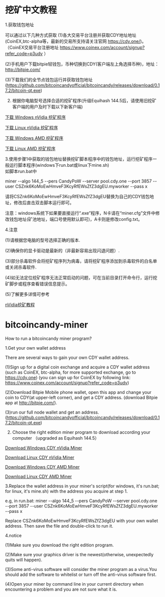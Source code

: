 # 挖矿中文教程


1.获取钱包地址

可以通过以下几种方式获取
(1)各大交易平台注册并获取CDY地址地址(CoinEX,btc-alpha等，最新的交易所支持请关注官网 https://cdy.one/)。
（CoinEX交易平台注册地址 https://www.coinex.com/account/signup?refer_code=p3udv ）

(2)手机用户下载bitpie轻钱包，币种切换到CDY(客户端左上角选择币种)，地址： http://bitpie.com/

(3)下载我们的全节点钱包运行并获取钱包地址(https://github.com/bitcoincandyofficial/bitcoincandy/releases/download/0.17.2/bitcoin-qt.exe)




2. 根据你电脑型号选择合适的挖矿程序(升级Equihash 144.5后，请使用旧挖矿客户端的用户及时下载以下新客户端)

[下载 Windows  nVidia 挖矿程序](https://github.com/bitcoincandyofficial/bitcoincandy-miner/raw/master/EWBF_Equihash_144_5_miner_v0.5_cuda_8.rar)

[下载 Linux  nVidia 挖矿程序](https://github.com/bitcoincandyofficial/bitcoincandy-miner/raw/master/EWBF_Equihash_144_5miner_v0.5_cuda_8.tar.gz)

[下载 Windows  AMD 挖矿程序](https://github.com/bitcoincandyofficial/bitcoincandy-miner/raw/master/EWBF_Equihash_144_5_miner_v0.5.rar)

[下载 Linux  AMD 挖矿程序](https://github.com/bitcoincandyofficial/bitcoincandy-miner/raw/master/EWBF_Equihash_144_5miner_v0.5.tar.gz)


3.使用步骤1中获取的钱包地址替换挖矿脚本程序中的钱包地址，运行挖矿程序一般运行脚本程序(windows下run.bat或linux下mine.sh)  
如脚本run.bat中

miner  --algo 144_5 --pers CandyPoW  --server pool.cdy.one --port 3857 --user CSZnk6KoMoEwHmveF3KcyRfEWsZfZ3dgEU.myworker --pass x


请将CSZnk6KoMoEwHmveF3KcyRfEWsZfZ3dgEU替换为自己的CDY钱包地址，修改后直击双击脚本运行即可。


注意：windows系统下如果要直接运行“.exe”程序，N卡请在“miner.cfg”文件中修改钱包地址(矿池地址，端口号使用默认即可)，A卡则是修改config.txt。



4.注意

(1)请根据您电脑的型号选择正确的版本.

(2)确保你的显卡驱动是最新的（非最新容易出现闪退问题）.

(3)部分杀毒软件会将挖矿程序列为病毒，请将挖矿程序添加到杀毒软件的白名单或关闭杀毒软件.

(4)如无法定位挖矿程序无法正常启动的问题，可在当前目录打开命令行，运行挖矿脚步或程序查看错误信息提示。

(5)了解更多详情可参考

[nVidia挖矿教程](https://bitcointalk.org/index.php?topic=4466962.0)





# bitcoincandy-miner
How to run a bitcoincandy miner program?

1.Get your own wallet address

There are several ways to gain your own CDY wallet address.

(1)Sign up for a digital coin exchange and acquire a CDY wallet address  (such as CoinEX, btc-alpha, for more supported exchange, go to https://cdy.one)
(you can sign up for CoinEX by following link: https://www.coinex.com/account/signup?refer_code=p3udv)

(2)Download Bitpie Mobile phone wallet, open this app and change your coin to CDY(at upper-left corner), and get a CDY address.
(download Bitpie app at http://bitpie.com/).

(3)run our full node wallet and get an address.(https://github.com/bitcoincandyofficial/bitcoincandy/releases/download/0.17.2/bitcoin-qt.exe)




2. Choose the right edition miner program to download according your computer （upgraded as Equihash 144.5）

[Download Windows CDY nVidia Miner](https://github.com/bitcoincandyofficial/bitcoincandy-miner/raw/master/EWBF_Equihash_144_5_miner_v0.5_cuda_8.rar)

[Download Linux CDY nVidia Miner](https://github.com/bitcoincandyofficial/bitcoincandy-miner/raw/master/EWBF_Equihash_144_5miner_v0.5_cuda_8.tar.gz)

[Download Windows CDY AMD Miner](https://github.com/bitcoincandyofficial/bitcoincandy-miner/raw/master/EWBF_Equihash_144_5_miner_v0.5.rar)

[Download Linux CDY AMD Miner](https://github.com/bitcoincandyofficial/bitcoincandy-miner/raw/master/EWBF_Equihash_144_5miner_v0.5.tar.gz)


3.Replace the wallet address in your miner's script(for windows, it's run.bat; for linux, it's mine.sh) with the address you acquire at step 1.

e.g, in run.bat: miner  --algo 144_5 --pers CandyPoW  --server pool.cdy.one --port 3857 --user CSZnk6KoMoEwHmveF3KcyRfEWsZfZ3dgEU.myworker --pass x

Replace CSZnk6KoMoEwHmveF3KcyRfEWsZfZ3dgEU with your own wallet address. Then save the file and double-click to run it.


4.notice

(1)Make sure you download the right edition program.

(2)Make sure  your graphics driver  is the newest(otherwise, unexpectedly quits will happen).

(3)Some anti-virus software will consider the miner program as a virus.You should add the software to whitelist or turn off the anti-virus software first.

(4)Open your miner by command line in your current directory when encountering a problem and you are not sure what it is.




